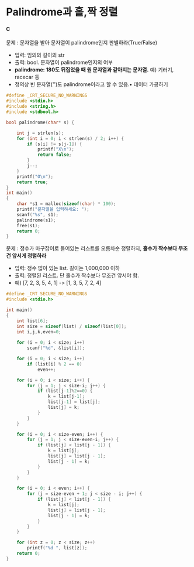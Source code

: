 # Palindrome과 홀,짝 정렬

#### C

문제 : 문자열을 받아 문자열이 palindrome인지 판별하라(True/False)

 - 입력: 임의의 길이의 str
 - 출력: bool. 문자열이 palindrome인지의 여부
 - **palindrome: 180도 뒤집었을 때 원 문자열과 같아지는 문자열.** 예) 기러기, racecar 등
 - 정의상 빈 문자열('')도 palindrome이라고 할 수 있음.• 데이터 가공하기

```c
#define _CRT_SECURE_NO_WARNINGS
#include <stdio.h>
#include <string.h>
#include <stdbool.h>

bool palindrome(char* s) {

	int j = strlen(s);
	for (int i = 0; i < strlen(s) / 2; i++) {
		if (s[i] != s[j-1]) {
			printf("X\n");
			return false;
		}
		j--;
	}
	printf("O\n");
	return true;
}
int main()
{
	char *s1 = malloc(sizeof(char) * 100);    
	printf("문자열을 입력하세요: ");
	scanf("%s", s1);      
	palindrome(s1);
	free(s1);   
	return 0;
}
```



문제 : 정수가 마구잡이로 들어있는 리스트를 오름차순 정렬하되, **홀수가 짝수보다 무조건 앞서게 정렬하라**

 - 입력: 정수 많이 있는 list. 길이는 1,000,000 이하
 - 출력: 정렬된 리스트. 단 홀수가 짝수보다 무조건 앞서야 함.
 - 예) [7, 2, 3, 5, 4, 1]    ->    [1, 3, 5, 7, 2, 4]

```c
#define _CRT_SECURE_NO_WARNINGS
#include <stdio.h>

int main()
{
	int list[6];
	int size = sizeof(list) / sizeof(list[0]);
	int i,j,k,even=0;
	
	for (i = 0; i < size; i++)
		scanf("%d", &list[i]);

	for (i = 0; i < size; i++)
		if (list[i] % 2 == 0)
			even++;

	for (i = 0; i < size; i++) {
		for (j = 1; j < size-i; j++) {
			if (list[j-1]%2==0) {
				k = list[j-1];
				list[j-1] = list[j];
				list[j] = k;
			}
		}
	}

	for (i = 0; i < size-even; i++) {
		for (j = 1; j < size-even-i; j++) {
			if (list[j] < list[j - 1]) {
				k = list[j];
				list[j] = list[j - 1];
				list[j - 1] = k;
			}
		}
	}

	for (i = 0; i < even; i++) {
		for (j = size-even + 1; j < size - i; j++) {
			if (list[j] < list[j - 1]) {
				k = list[j];
				list[j] = list[j - 1];
				list[j - 1] = k;
			}
		}
	}

	for (int z = 0; z < size; z++)
		printf("%d ", list[z]);
	return 0;
}
```

